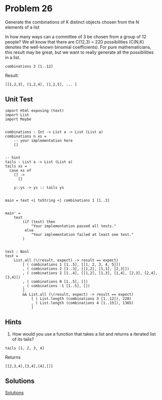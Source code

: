 # Problem 26
Generate the combinations of K distinct objects chosen from the N elements of a list

In how many ways can a committee of 3 be chosen from a group of 12 people? We all know that there are C(12,3) = 220 possibilities (C(N,K) denotes the well-known binomial coefficients). For pure mathematicians, this result may be great, but we want to really generate all the possibilities in a list.

```
combinations 3 [1..12]
```

Result:

``` 
[[1,2,3], [1,2,4], [1,2,5], ... ]
```

## Unit Test
```
import Html exposing (text)
import List
import Maybe


combinations : Int -> List a -> List (List a) 
combinations n xs = 
    -- your implementation here
    []


-- hint
tails : List a -> List (List a)
tails xs =
  case xs of
    [] ->
      []
      
    y::ys -> ys :: tails ys      


main = text <| toString <| combinations 1 [1..3]


main' =
    text
        (if (test) then
            "Your implementation passed all tests."
         else
            "Your implementation failed at least one test."
        )


test : Bool
test =
    List.all (\(result, expect) -> result == expect)
        [ ( combinations 1 [1..5], [[1, 2, 3, 4, 5]])
        , ( combinations 2 [1..3], [[1,2], [1,3], [2,3]])
        , ( combinations 2 [1..4], [[1,2], [1,3], [1,4], [2,3], [2,4], [3,4]])
        , ( combinations 0 [1..5], [])
        , ( combinations -1 [1..5], [])
        ]
        && List.all (\(result, expect) -> result == expect)
            [ ( List.length (combinations 3 [1..12]), 220)
            , ( List.length (combinations 4 [1..15]), 1365)
            ]
```

## Hints
1. How would you use a function that takes a list and returns a iterated list of its tails?

```
tails [1, 2, 3, 4]
```
Returns
```
[[2,3,4],[3,4],[4],[]]
```


## Solutions

[Solutions](problem_26_solutions.md)
